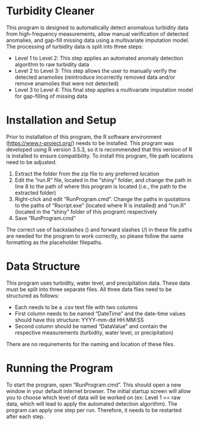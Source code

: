 # Turbidity Cleaner
 
This program is designed to automatically detect anomalous turbidity data from high-frequency measurements, allow manual verification of detected anomalies, and gap-fill missing data using a multivariate imputation model. The processing of turbidity data is split into three steps:
* Level 1 to Level 2: This step applies an automated anomaly detection algorithm to raw turbidity data
* Level 2 to Level 3: This step allows the user to manually verify the detected anamolies (reintroduce incorrectly removed data and/or remove anamolies that were not detected)
* Level 3 to Level 4: This final step applies a multivariate imputation model for gap-filling of missing data

# Installation and Setup
Prior to installation of this program, the R software environment (https://www.r-project.org/) needs to be installed. This program was developed using R version 3.5.3, so it is recommended that this version of R is installed to ensure compatibility. To install this program, file path locations need to be adjusted:
1.	Extract the folder from the zip file to any preferred location
2.	Edit the “run.R” file, located in the “shiny” folder, and change the path in line 8 to the path of where this program is located (i.e., the path to the extracted folder)
3.	Right-click and edit “RunProgram.cmd”. Change the paths in quotations to the paths of “Rscript.exe” (located where R is installed) and “run.R” (located in the “shiny” folder of this program) respectively
4.	Save “RunProgram.cmd”

The correct use of backslashes (\) and forward slashes (/) in these file paths are needed for the program to work correctly, so please follow the same formatting as the placeholder filepaths.

# Data Structure
This program uses turbidity, water level, and precipitation data. These data must be split into three separate files. All three data files need to be structured as follows:
* Each needs to be a .csv text file with two columns
*	First column needs to be named “DateTime” and the date-time values should have this structure: YYYY-mm-dd HH:MM:SS
*	Second column should be named “DataValue” and contain the respective measurements (turbidity, water level, or precipitation)

There are no requirements for the naming and location of these files.

# Running the Program
To start the program, open “RunProgram.cmd”. This should open a new window in your default internet browser. The initial startup screen will allow you to choose which level of data will be worked on (ex: Level 1 == raw data, which will lead to apply the automated detection algorithm). The program can apply one step per run. Therefore, it needs to be restarted after each step.
